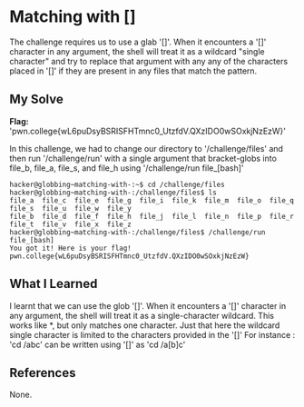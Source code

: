 # Matching with []
The challenge requires us to use a glab '[]'. When it encounters a '[]' character in any argument, the shell will treat it as a wildcard "single character" and try to replace
that argument with any any of the characters placed in '[]' if they are present in any files that match the pattern.
## My Solve
**Flag:** 'pwn.college{wL6puDsyBSRISFHTmnc0_UtzfdV.QXzIDO0wSOxkjNzEzW}'

In this challenge, we had to change our directory to '/challenge/files' and then run '/challenge/run' with a single argument that bracket-globs into file_b, file_a, file_s, 
and file_h using '/challenge/run file_[bash]'
```
hacker@globbing~matching-with-:~$ cd /challenge/files
hacker@globbing~matching-with-:/challenge/files$ ls
file_a  file_c  file_e  file_g  file_i  file_k  file_m  file_o  file_q  file_s  file_u  file_w  file_y
file_b  file_d  file_f  file_h  file_j  file_l  file_n  file_p  file_r  file_t  file_v  file_x  file_z
hacker@globbing~matching-with-:/challenge/files$ /challenge/run file_[bash]
You got it! Here is your flag!
pwn.college{wL6puDsyBSRISFHTmnc0_UtzfdV.QXzIDO0wSOxkjNzEzW}
```

## What I Learned
I learnt that we can use the glob '[]'. When it encounters a '[]' character in any argument, the shell will treat it as a single-character wildcard. This works like *, but only 
matches one character. Just that here the wildcard single character is limited to the characters provided in the '[]'
For instance : 
'cd /abc' can be written using '[]' as 'cd /a[b]c'
## References
None.
